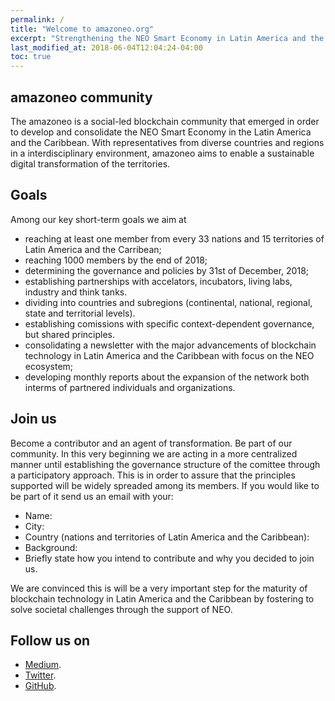 ```yaml
---
permalink: /
title: "Welcome to amazoneo.org"
excerpt: "Strengthening the NEO Smart Economy in Latin America and the Caribbean"
last_modified_at: 2018-06-04T12:04:24-04:00
toc: true
---
```


## amazoneo community

The amazoneo is a social-led blockchain community that emerged in order to develop and consolidate the NEO Smart Economy in the Latin America and the Caribbean. With representatives from diverse countries and regions in a interdisciplinary environment, amazoneo aims to enable a sustainable digital transformation of the territories. 

## Goals 

Among our key short-term goals we aim at
- reaching at least one member from every 33 nations and 15 territories of Latin America and the Carribean;
- reaching 1000 members by the end of 2018;
- determining the governance and policies by 31st of December, 2018;
- establishing partnerships with accelators, incubators, living labs, industry and think tanks.
- dividing into countries and subregions (continental, national, regional, state and territorial levels).
- establishing comissions with specific context-dependent governance, but shared principles. 
- consolidating a newsletter with the major advancements of blockchain technology in Latin America and the Caribbean with focus on the NEO ecosystem;
- developing monthly reports about the expansion of the network both interms of partnered individuals and organizations. 

## Join us

Become a contributor and an agent of transformation. Be part of our community. In this very beginning we are acting in a more centralized manner until establishing the governance structure of the comittee through a participatory approach. This is in order to assure that the principles supported will be widely spreaded among its members. If you would like to be part of it send us an email with your:

- Name:
- City:
- Country (nations and territories of Latin America and the Caribbean): 
- Background:
- Briefly state how you intend to contribute and why you decided to join us. 

We are convinced this is will be a very important step for the maturity of blockchain technology in Latin America and the Caribbean by fostering to solve societal challenges through the support of NEO.

## Follow us on

- [Medium](https://medium.com/amazoneo).
- [Twitter](https//twitter.com/amazoneo_latam).
- [GitHub](https://github.com/amazoneo-latam).



